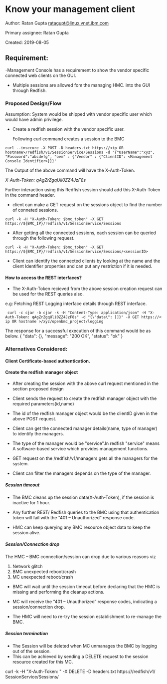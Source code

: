 # Know your management client

Author: Ratan Gupta <ratagupt@linux.vnet.ibm.com>

Primary assignee: Ratan Gupta

Created: 2019-08-05

## Requirement:

-Management Console has a requirement to show the vendor specific
 connected web clients on the GUI.
- Multiple sessions are allowed fom the managing HMC.
 into the GUI through Redfish.

### Proposed Design/Flow

Assumption: System would be shipped with vendor specific user
            which would have admin privilege.

- Create a redfish session with the vendor specific user.

  Following curl command creates a session to the BMC

```curl --insecure -X POST -D headers.txt https://<ip OR hostname>/redfish/v1/SessionService/Sessions -d '{"UserName":"xyz", "Password":"abcdefg", "oem" : {"Vendor" : {"ClientID": <Management Console Identifier>}}}'```

  The Output of the above command will have the X-Auth-Token.

  *X-Auth-Token: qAgZrZgqUli0ZZ4JzF8s*

  Further interaction using this Redfish session should add this X-Auth-Token
  in the command header.

- client can make a GET request on the sessions object to find the
  number of conneted sessions.

```
curl -k -H "X-Auth-Token: $bmc_token" -X GET  https://${BMC_IP}/redfish/v1/SessionService/Sessions
```

- After getting all the connected sessions, each session can be queried through the
following request.

```
curl -k -H "X-Auth-Token: $bmc_token" -X GET  https://${BMC_IP}/redfish/v1/SessionService/Sessions/<sessionID>
```

- Client can identify the connected clients by looking at the name and the client Identifier properties
  and can put any restriction if it is needed.

####  How to access the REST interfaces?

- The X-Auth-Token recieved from the above session creation request can be used
  for the REST queries also.

e.g: Fetching REST Logging interface details through REST interface.

``` curl -c cjar -b cjar -k -H "Content-Type: application/json" -H "X-Auth-Token: qAgZrZgqUli0ZZ4JzF8s" -d "{\"data\": []}" -X GET https://< ip OR hostname >/xyz/openbmc_project/logging```

The response for a successful execution of this command would be as below.
{
  "data": {},
  "message": "200 OK",
  "status": "ok"
}

### Alternatives Considered:

#### Client Certificate-based authentication.

#### Create the redfish manager object

- After creating the session with the above curl request mentioned in the section proposed design
- Client sends the request to create the redfish manager object with the
  required parameters(id,name)
- The id of the redfish manager object would be the clientID given in the above
  POST request.
- Client can get the connected manager details(name, type of manager) to identify the
  managers.

- The type of the manager would be "service".In redfish "service" means
  A software-based service which provides management functions.

- GET request on the /redfish/v1/managers gets all the managers for the system.

- Client can filter the managers depends on the type of the manager.

##### Session timeout

- The BMC cleans up the session data(X-Auth-Token), if the session is inactive
for 1 hour.

- Any further REST/ Redfish queries to the BMC using that authentication token
  will fail with the “401 – Unauthorized” response code.

- HMC can keep querying any BMC resource object data to keep the session alive.

##### Session/Connection drop

The HMC – BMC connection/session can drop due to various reasons viz
1) Network glitch
2) BMC unexpected reboot/crash
3) MC unexpected reboot/crash

- BMC will wait until the session timeout before declaring that the HMC is
  missing and performing the cleanup actions.

- MC will receive the “401 – Unauthorized” response codes, indicating a
  session/connection drop.
- The HMC will need to re-try the session establishment to re-manage the BMC.

##### Session termination

- The Session will be deleted when MC unmanages the BMC by logging out of the
  session.
- This can be achieved by sending a DELETE request to the session resource
  created for this MC.

curl -k -H "X-Auth-Token: <token>" -X DELETE -D headers.txt https://<ip>/redfish/v1/ SessionService/Sessions/<id>

